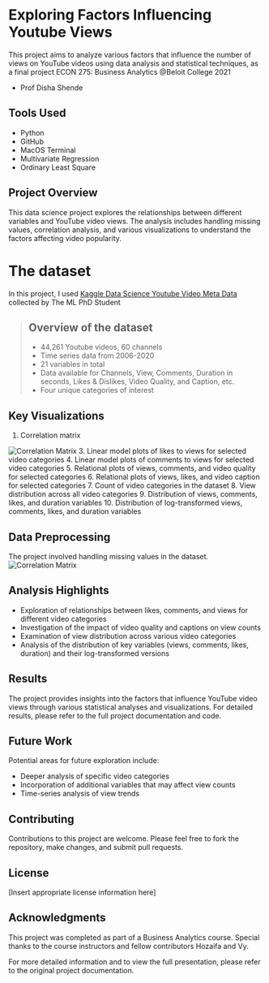 # Exploring Factors Influencing Youtube Views

This project aims to analyze various factors that influence the number of views on YouTube videos using data analysis and statistical techniques, as a final project ECON 275: Business Analytics @Beloit College 2021
- Prof Disha Shende

## Tools Used

- Python
- GitHub
- MacOS Terminal
- Multivariate Regression
- Ordinary Least Square

## Project Overview

This data science project explores the relationships between different variables and YouTube video views. The analysis includes handling missing values, correlation analysis, and various visualizations to understand the factors affecting video popularity.

# The dataset

In this project, I used [Kaggle Data Science Youtube Video Meta Data](https://www.kaggle.com/themlphdstudent/data-science-youtube-video-meta-data) collected by The ML PhD Student
> ## Overview of the dataset
> - 44,261 Youtube videos, 60 channels
> - Time series data from 2006-2020
> - 21 variables in total
> - Data available for Channels, View, Comments, Duration in seconds, Likes & Dislikes, Video Quality, and Caption, etc.
> - Four unique categories of interest


## Key Visualizations

1. Correlation matrix

![Correlation Matrix](https://github.com/vymai7500/Youtube-Videos-View/blob/master/correlation%20matrix.png)
3. Linear model plots of likes to views for selected video categories
4. Linear model plots of comments to views for selected video categories
5. Relational plots of views, comments, and video quality for selected categories
6. Relational plots of views, likes, and video caption for selected categories
7. Count of video categories in the dataset
8. View distribution across all video categories
9. Distribution of views, comments, likes, and duration variables
10. Distribution of log-transformed views, comments, likes, and duration variables

## Data Preprocessing

The project involved handling missing values in the dataset.
![Correlation Matrix](path/to/correlation_matrix.png)




## Analysis Highlights

- Exploration of relationships between likes, comments, and views for different video categories
- Investigation of the impact of video quality and captions on view counts
- Examination of view distribution across various video categories
- Analysis of the distribution of key variables (views, comments, likes, duration) and their log-transformed versions

## Results

The project provides insights into the factors that influence YouTube video views through various statistical analyses and visualizations. For detailed results, please refer to the full project documentation and code.

## Future Work

Potential areas for future exploration include:
- Deeper analysis of specific video categories
- Incorporation of additional variables that may affect view counts
- Time-series analysis of view trends

## Contributing

Contributions to this project are welcome. Please feel free to fork the repository, make changes, and submit pull requests.

## License

[Insert appropriate license information here]

## Acknowledgments

This project was completed as part of a Business Analytics course. Special thanks to the course instructors and fellow contributors Hozaifa and Vy.

For more detailed information and to view the full presentation, please refer to the original project documentation.
